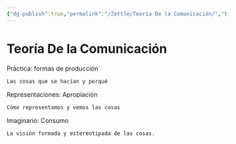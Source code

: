 ```yaml
---
{"dg-publish":true,"permalink":"/Zettle/Teoría De la Comunicación/","title":"Teoría De la Comunicación","tags":["ZeType/Idea",""],"updated":"2023-09-26T17:53:32.190-05:00"}
---
```



# Teoría De la Comunicación

Práctica: formas de producción

	Las cosas que se hacían y porqué

Representaciones: Apropiación 

	Cómo representamos y vemos las cosas 

Imaginario: Consumo 

	La visión formada y estereotipada de las cosas.
